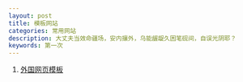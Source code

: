 ```yaml
---
layout: post
title: 模板网站
categories: 常用网站
description: 大丈夫当效命疆场，安内攘外，乌能龌龊久困笔砚间，自误光阴耶？
keywords: 第一次
---
```


1. [外国网页模板](https://colorlib.com/wp/free-html5-contact-form-templates/)
